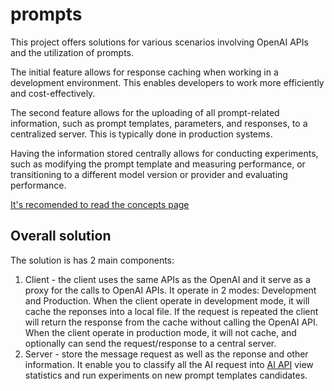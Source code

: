 # prompts
This project offers solutions for various scenarios involving OpenAI APIs and the utilization of prompts.

The initial feature allows for response caching when working in a development environment. This enables developers to work more efficiently and cost-effectively.

The second feature allows for the uploading of all prompt-related information, such as prompt templates, parameters, and responses, to a centralized server. This is typically done in production systems.

Having the information stored centrally allows for conducting experiments, such as modifying the prompt template and measuring performance, or transitioning to a different model version or provider and evaluating performance.

[It's recomended to read the concepts page](https://github.com/blinq-io/prompts/wiki/Concepts-page)

## Overall solution
The solution is has 2 main components:
1. Client - the client uses the same APIs as the OpenAI and it serve as a proxy for the calls to OpenAI APIs. It operate in 2 modes: Development and Production. 
    When the client operate in development mode, it will cache the reponses into a local file. If the request is repeated the client will return the response from the cache without calling the OpenAI API.
    When the client operate in production mode, it will not cache, and optionally can send the request/response to a central server.
2. Server - store the message request as well as the reponse and other information. It enable you to classify all the AI request into [AI API](https://github.com/blinq-io/prompts/wiki/Concepts-page) view statistics and run experiments on new prompt templates candidates.
